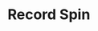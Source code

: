 <html>
    <head>
        <script src="https://cdn.jsdelivr.net/npm/p5@1.0.0/lib/p5.js"></script>
        <link rel="stylesheet" href="src/styles/index.css">
        <script src="dist/main.js" type="module"></script>
        <script type="text/javascript" src="src/index.js"></script>
        <script type="text/javascript" src="src/paddle.js"></script>
        <script type="text/javascript" src="src/ammo.js"></script>
        <script type="text/javascript" src="src/bubble.js"></script>
    </head>
    <body>
        <h1>Record Spin</h1>
    </body>
</html>
